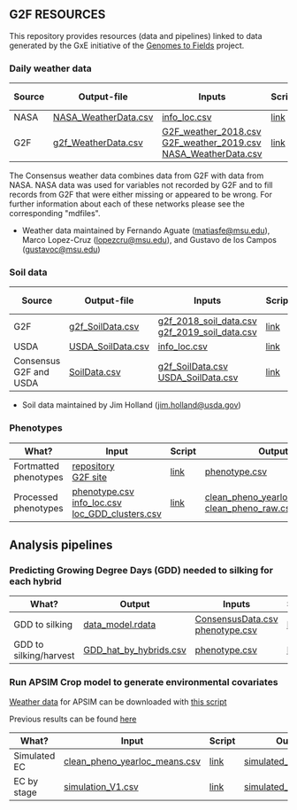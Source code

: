 ## G2F RESOURCES


This repository provides resources (data and pipelines) linked to data generated by the GxE initiative of the [Genomes to Fields](https://www.genomes2fields.org/) project.

### Daily weather data

|Source |Output-file|Inputs|Script|Data dictionary|
|---------|------|------|------|--------|
| NASA |[NASA_WeatherData.csv](https://github.com/QuantGen/G2F_RESOURCES/blob/main/Data/OutputFiles/NASA_WeatherData.csv)|[info_loc.csv](https://github.com/QuantGen/G2F_RESOURCES/blob/main/Data/OutputFiles/info_loc.csv)|[link](https://github.com/QuantGen/G2F_RESOURCES/blob/main/Rcodes/NASAWeatherData.R)| [link](https://github.com/QuantGen/G2F_RESOURCES/blob/main/mdfiles/NASAWeatherData.md) |
| G2F |  [g2f_WeatherData.csv](https://github.com/QuantGen/G2F_RESOURCES/blob/main/Data/OutputFiles/g2f_WeatherData.csv)  | [G2F_weather_2018.csv](https://github.com/QuantGen/G2F_RESOURCES/blob/main/Data/EnvironmentalCovariates/G2F_weather_2018.csv.zip) <br>[G2F_weather_2019.csv](https://github.com/QuantGen/G2F_RESOURCES/blob/main/Data/EnvironmentalCovariates/G2F_weather_2019.csv.zip)<br/> [NASA_WeatherData.csv](https://github.com/QuantGen/G2F_RESOURCES/blob/main/Data/OutputFiles/NASA_WeatherData.csv) | [link](https://github.com/QuantGen/G2F_RESOURCES/blob/main/Rcodes/g2f_WeatherData.R)  | [link](https://github.com/QuantGen/G2F_RESOURCES/blob/main/mdfiles/g2f_WeatherData.md) |

The Consensus weather data combines data from G2F with data from NASA. NASA data was used for variables not recorded by G2F and to fill records from G2F that were either missing or appeared to be wrong. For further information about each of these networks please see the corresponding "mdfiles".
* Weather data maintained by Fernando Aguate (matiasfe@msu.edu), Marco Lopez-Cruz (lopezcru@msu.edu), and Gustavo de los Campos (gustavoc@msu.edu)

### Soil data

|Source |Output-file|Inputs|Script|Data dictionary|
|---------|------|------|------|--------|
| G2F |[g2f_SoilData.csv](https://github.com/QuantGen/G2F_RESOURCES/blob/main/Data/OutputFiles/g2f_SoilData.csv) | [g2f_2018_soil_data.csv](https://github.com/QuantGen/G2F_RESOURCES/blob/main/Data/Metadata/g2f_2018_soil_data.csv) <br>[g2f_2019_soil_data.csv](https://github.com/QuantGen/G2F_RESOURCES/blob/main/Data/Metadata/g2f_2019_soil_data.csv)<br/> | [link](https://github.com/QuantGen/G2F_RESOURCES/blob/main/Rcodes/g2f_SoilData.R) | [link](https://github.com/QuantGen/G2F_RESOURCES/blob/main/mdfiles/g2f_soil_data.md) |
| USDA |[USDA_SoilData.csv](https://github.com/QuantGen/G2F_RESOURCES/blob/main/Data/OutputFiles/USDA_SoilData.csv) | [info_loc.csv](https://github.com/QuantGen/G2F_RESOURCES/blob/main/Data/OutputFiles/info_loc.csv) | [link](https://github.com/QuantGen/G2F_RESOURCES/blob/main/Rcodes/SoilDataCode.R) | [link](https://github.com/QuantGen/G2F_RESOURCES/blob/main/mdfiles/soil_data_from_USDA.md) |
| Consensus G2F and USDA | [SoilData.csv](https://github.com/QuantGen/G2F_RESOURCES/blob/main/Data/OutputFiles/SoilData.csv) | [g2f_SoilData.csv](https://github.com/QuantGen/G2F_RESOURCES/blob/main/Data/OutputFiles/g2f_SoilData.csv) <br>[USDA_SoilData.csv](https://github.com/QuantGen/G2F_RESOURCES/blob/main/Data/OutputFiles/USDA_SoilData.csv)<br/> | [link](https://github.com/QuantGen/G2F_RESOURCES/blob/main/Rcodes/Consensus_SoilData.R) | [link](https://github.com/QuantGen/G2F_RESOURCES/blob/main/mdfiles/Consensus_SoilData.md) | 
* Soil data maintained by Jim Holland (jim.holland@usda.gov)

### Phenotypes

| What? | Input | Script | Output | Description |
|-------|-------|--------|--------|-------------|
|Fortmatted phenotypes | [repository](https://github.com/QuantGen/G2F_RESOURCES/tree/main/Data/Phenotypes) <br>[G2F site](https://www.genomes2fields.org/resources/)<br/> | [link](https://github.com/QuantGen/G2F_RESOURCES/blob/main/Rcodes/Phenotypes.R) | [phenotype.csv](https://github.com/QuantGen/G2F_RESOURCES/blob/main/Data/OutputFiles/phenotypes.csv) | [link](https://github.com/QuantGen/G2F_RESOURCES/blob/main/mdfiles/phenotypes.md) |
|Processed phenotypes | [phenotype.csv](https://github.com/QuantGen/G2F_RESOURCES/blob/main/Data/OutputFiles/phenotypes.csv) <br>[info_loc.csv](https://github.com/QuantGen/G2F_RESOURCES/blob/main/Data/OutputFiles/info_loc.csv)<br/> [loc_GDD_clusters.csv](https://github.com/QuantGen/G2F_RESOURCES/blob/main/Data/loc_GDD_clusters.csv) | [link](https://github.com/QuantGen/G2F_RESOURCES/blob/main/Rcodes/prepare_pheno_data.R) | [clean_pheno_yearloc_means.csv](https://github.com/QuantGen/G2F_RESOURCES/blob/main/Data/OutputFiles/clean_pheno_yearloc_means.csv)  <br>[clean_pheno_raw.csv](https://github.com/QuantGen/G2F_RESOURCES/blob/main/Data/OutputFiles/clean_pheno_raw.csv)<br/> | |

## Analysis pipelines

### Predicting Growing Degree Days (GDD) needed to silking for each hybrid

| What? | Output | Inputs | Script |
|-------|--------|--------|--------|
| GDD to silking | [data_model.rdata](https://github.com/QuantGen/G2F_RESOURCES/blob/main/Data/GDDtoFlowering/data_model.rdata) | [ConsensusData.csv](https://github.com/QuantGen/G2F_RESOURCES/blob/main/Data/OutputFiles/ConsensusData.csv)  <br>[phenotype.csv](https://github.com/QuantGen/G2F_RESOURCES/blob/main/Data/OutputFiles/phenotypes.csv)<br/> | [link](https://github.com/QuantGen/G2F_RESOURCES/blob/main/mdfiles/GDDPredictFlowering.md) |
| GDD to silking/harvest| [GDD_hat_by_hybrids.csv](https://github.com/QuantGen/G2F_RESOURCES/blob/main/Data/OutputFiles/GDD_hat_by_hybrids.csv) | [phenotype.csv](https://github.com/QuantGen/G2F_RESOURCES/blob/main/Data/OutputFiles/phenotypes.csv) | [link](https://github.com/QuantGen/G2F_RESOURCES/blob/main/mdfiles/GDDPredict_MM.md) |

### Run APSIM Crop model to generate environmental covariates

[Weather data](https://github.com/QuantGen/G2F_RESOURCES/blob/main/Data/APSIM_sim/Weather_data.csv) for APSIM can be downloaded with [this script](https://github.com/QuantGen/G2F_RESOURCES/blob/main/Rcodes/APSIM_getWeather.R)

Previous results can be found [here](https://github.com/QuantGen/G2F_RESOURCES/blob/main/mdfiles/APSIM_sim_old.md)

| What? | Input | Script | Output | Description |
|-------|-------|--------|--------|-------------|
|   Simulated EC   | [clean_pheno_yearloc_means.csv](https://github.com/QuantGen/G2F_RESOURCES/blob/main/Data/OutputFiles/clean_pheno_yearloc_means.csv) | [link](https://github.com/QuantGen/G2F_RESOURCES/blob/main/Rcodes/APSIM_codeV1.R) | [simulated_EC_V1.csv](https://github.com/QuantGen/G2F_RESOURCES/blob/main/Data/OutputFiles/simulated_EC_V1.csv) | [link](https://github.com/QuantGen/G2F_RESOURCES/blob/main/mdfiles/APSIM_v0.md) |
| EC by stage  | [simulation_V1.csv](https://github.com/QuantGen/G2F_RESOURCES/blob/main/Data/OutputFiles/simulation_V1.csv) | [link](https://github.com/QuantGen/G2F_RESOURCES/blob/main/Rcodes/APSIM_v0_posthoc.R) | [simulated_data_v0.csv](https://github.com/QuantGen/G2F_RESOURCES/blob/main/Data/OutputFiles/simulated_data_v0.csv) | [plots](https://github.com/QuantGen/G2F_RESOURCES/blob/main/mdfiles/simulation_plots.md) |

<!-- 
 - [Tools to examine weather data](https://github.com/QuantGen/G2F_RESOURCES/blob/main/ExamineEnvData.md)
       - Consensus data: [wdaily_final.csv](https://github.com/QuantGen/G2F_RESOURCES/blob/main/Data/OutputFiles/wdaily_final.csv)
  - [Calculate growing degree days (GDD) and predict flowering date](https://github.com/QuantGen/G2F_RESOURCES/blob/main/GDDPredictFlowering.md)

 - [Baseline model with lme4]()
 - [Genomic relationships and DNA-derived PCs]()
 - [Genomic Regession using BGLR]()
 - [...]
-->
 
